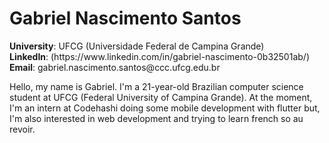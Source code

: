 <h1> Gabriel Nascimento Santos </h1>

<p>
<b>University</b>: UFCG (Universidade Federal de Campina Grande) <br>
<b>LinkedIn</b>: (https://www.linkedin.com/in/gabriel-nascimento-0b32501ab/) <br>
<b>Email</b>: gabriel.nascimento.santos@ccc.ufcg.edu.br <br>

Hello, my name is Gabriel. I'm a 21-year-old Brazilian computer science student at UFCG (Federal University of Campina Grande).
At the moment, I'm an intern at Codehashi doing some mobile development with flutter but, I'm also interested in web development and trying to learn french so au revoir.
</p>
